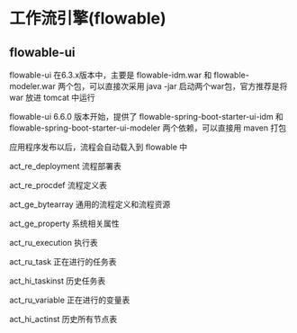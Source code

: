 # 工作流引擎(flowable)

## flowable-ui

flowable-ui 在6.3.x版本中，主要是 flowable-idm.war 和 flowable-modeler.war 两个包，可以直接次采用 java -jar 启动两个war包，官方推荐是将 war 放进 tomcat 中运行

flowable-ui 6.6.0 版本开始，提供了 flowable-spring-boot-starter-ui-idm 和 flowable-spring-boot-starter-ui-modeler 两个依赖，可以直接用 maven 打包

应用程序发布以后，流程会自动载入到 flowable 中 


act_re_deployment 流程部署表

act_re_procdef 流程定义表

act_ge_bytearray 通用的流程定义和流程资源

act_ge_property 系统相关属性

act_ru_execution 执行表

act_ru_task 正在进行的任务表

act_hi_taskinst 历史任务表

act_ru_variable 正在进行的变量表

act_hi_actinst 历史所有节点表